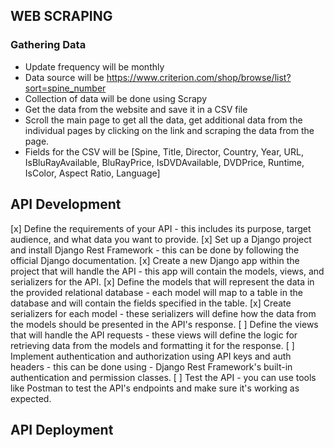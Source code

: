 ## WEB SCRAPING 

### Gathering Data

- Update frequency will be monthly
- Data source will be <https://www.criterion.com/shop/browse/list?sort=spine_number>
- Collection of data will be done using Scrapy
- Get the data from the website and save it in a CSV file
- Scroll the main page to get all the data, get additional data from the individual pages by clicking on the link and scraping the data from the page.
- Fields for the CSV will be [Spine, Title, Director, Country, Year, URL, IsBluRayAvailable, BluRayPrice, IsDVDAvailable, DVDPrice, Runtime, IsColor, Aspect Ratio, Language]

## API Development

[x] Define the requirements of your API - this includes its purpose, target audience, and what data you want to provide.
[x] Set up a Django project and install Django Rest Framework - this can be done by following the official Django documentation.
[x] Create a new Django app within the project that will handle the API - this app will contain the models, views, and serializers for the API.
[x] Define the models that will represent the data in the provided relational database - each model will map to a table in the database and will contain the fields specified in the table.
[x] Create serializers for each model - these serializers will define how the data from the models should be presented in the API's response.
[ ] Define the views that will handle the API requests - these views will define the logic for retrieving data from the models and formatting it for the response.
[ ] Implement authentication and authorization using API keys and auth headers - this can be done using - Django Rest Framework's built-in authentication and permission classes.
[ ] Test the API - you can use tools like Postman to test the API's endpoints and make sure it's working as expected.

## API Deployment  
